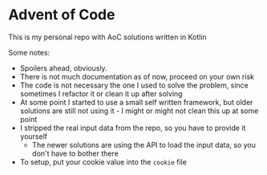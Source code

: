# Advent of Code

This is my personal repo with AoC solutions written in Kotlin

Some notes:

* Spoilers ahead, obviously.
* There is not much documentation as of now, proceed on your own risk
* The code is not necessary the one I used to solve the problem, since sometimes I refactor it or clean it up after
  solving
* At some point I started to use a small self written framework, but older solutions are still not using it - I might
  or might not clean this up at some point
* I stripped the real input data from the repo, so you have to provide it yourself
    * The newer solutions are using the API to load the input data, so you don't have to bother there
* To setup, put your cookie value into the `cookie` file
